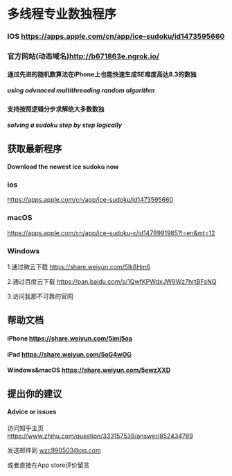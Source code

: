 # 多线程专业数独程序 
### IOS <https://apps.apple.com/cn/app/ice-sudoku/id1473595660>
### 官方网站(动态域名)<http://b671863e.ngrok.io/>
#### 通过先进的随机数算法在iPhone上也能快速生成SE难度高达8.3的数独
##### using advanced multithreading random algorithm
#### 支持按照逻辑分步求解绝大多数数独
##### solving a sudoku step by step logically

## 获取最新程序 
#### Download the newest ice sudoku now
### ios 
 <https://apps.apple.com/cn/app/ice-sudoku/id1473595660>
### macOS
 <https://apps.apple.com/cn/app/ice-sudoku-x/id1479991985?l=en&mt=12>
### Windows
1.通过微云下载 <https://share.weiyun.com/5lk8Hm6>

2.通过百度云下载 <https://pan.baidu.com/s/1QwfKPWdxJW9Wz7hrtBFsNQ>

3.访问我那不可靠的官网
## 帮助文档
#### iPhone <https://share.weiyun.com/5imj5oa>
#### iPad <https://share.weiyun.com/5oG4wOG>
#### Windows&macOS <https://share.weiyun.com/5ewzXXD>
## 提出你的建议 
#### Advice or issues
访问知乎主页
<https://www.zhihu.com/question/333157539/answer/852434769>

发送邮件到
<wzc990503@qq.com>

或者直接在App store评价留言
